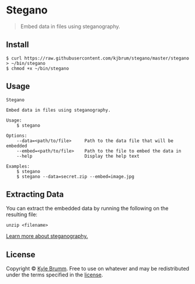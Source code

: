 # Stegano

> Embed data in files using steganography.


## Install

```
$ curl https://raw.githubusercontent.com/kjbrum/stegano/master/stegano > ~/bin/stegano
$ chmod +x ~/bin/stegano
```


## Usage

```
Stegano

Embed data in files using steganography.

Usage:
    $ stegano

Options:
    --data=<path/to/file>     Path to the data file that will be embedded
    --embed=<path/to/file>    Path to the file to embed the data in
    --help                    Display the help text

Examples:
    $ stegano
    $ stegano --data=secret.zip --embed=image.jpg
```


## Extracting Data

You can extract the embedded data by running the following on the resulting file:

```
unzip <filename>
```

[Learn more about steganography.](https://en.wikipedia.org/wiki/Steganography)


## License

Copyright © [Kyle Brumm](http://kylebrumm.com). Free to use on whatever and may be redistributed under the terms specified in the [license](LICENSE.md).
